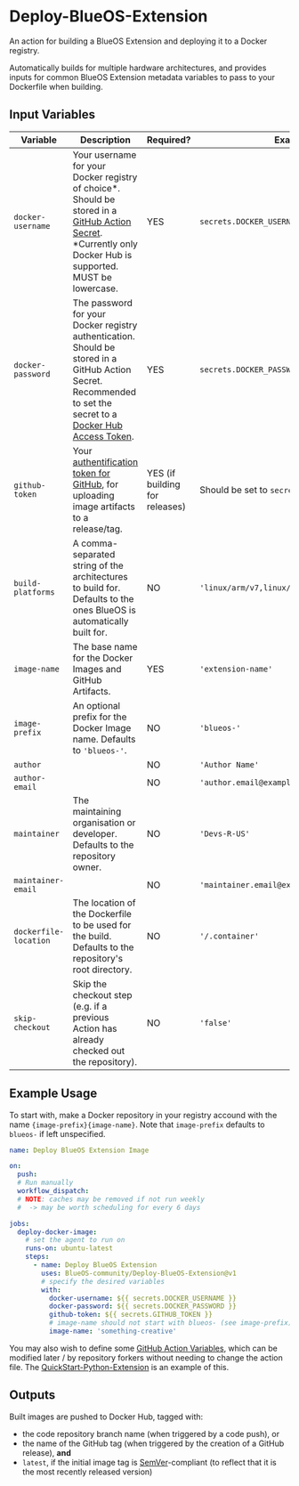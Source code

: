 # Deploy-BlueOS-Extension
An action for building a BlueOS Extension and deploying it to a Docker registry.

Automatically builds for multiple hardware architectures, and provides inputs for common BlueOS Extension metadata variables to pass to your Dockerfile when building.

## Input Variables

| Variable | Description | Required? | Example |
|---|---|---|---|
`docker-username` | Your username for your Docker registry of choice*.<br>Should be stored in a [GitHub Action Secret](https://docs.github.com/en/actions/security-guides/using-secrets-in-github-actions#creating-secrets-for-a-repository).<br>*Currently only Docker Hub is supported.<br>MUST be lowercase. | YES | `secrets.DOCKER_USERNAME`
`docker-password` | The password for your Docker registry authentication.<br>Should be stored in a GitHub Action Secret.<br>Recommended to set the secret to a [Docker Hub Access Token](https://docs.docker.com/docker-hub/access-tokens/). | YES | `secrets.DOCKER_PASSWORD`
`github-token` | Your [authentification token for GitHub](https://docs.github.com/en/actions/security-guides/automatic-token-authentication), for uploading image artifacts to a release/tag. | YES (if building for releases) | Should be set to `secrets.GITHUB_TOKEN`
`build-platforms` | A comma-separated string of the architectures to build for.<br>Defaults to the ones BlueOS is automatically built for. | NO | `'linux/arm/v7,linux/arm64/v8,linux/amd64'`
`image-name` | The base name for the Docker Images and GitHub Artifacts. | YES | `'extension-name'`
`image-prefix` | An optional prefix for the Docker Image name. Defaults to `'blueos-'`. | NO | `'blueos-'`
`author` | | NO | `'Author Name'`
`author-email` | | NO | `'author.email@example.com'`
`maintainer` | The maintaining organisation or developer.<br> Defaults to the repository owner. | NO | `'Devs-R-US'`
`maintainer-email` | | NO | `'maintainer.email@example.com'`
`dockerfile-location` | The location of the Dockerfile to be used for the build.<br>Defaults to the repository's root directory. | NO | `'/.container'`
`skip-checkout` | Skip the checkout step (e.g. if a previous Action has already checked out the repository). | NO | `'false'`

## Example Usage

To start with, make a Docker repository in your registry accound with the name `{image-prefix}{image-name}`. Note that `image-prefix` defaults to `blueos-` if left unspecified.

```action.yml
name: Deploy BlueOS Extension Image

on:
  push:
  # Run manually
  workflow_dispatch:
  # NOTE: caches may be removed if not run weekly
  #  -> may be worth scheduling for every 6 days

jobs:
  deploy-docker-image:
    # set the agent to run on
    runs-on: ubuntu-latest
    steps:
      - name: Deploy BlueOS Extension
        uses: BlueOS-community/Deploy-BlueOS-Extension@v1
        # specify the desired variables
        with:
          docker-username: ${{ secrets.DOCKER_USERNAME }}
          docker-password: ${{ secrets.DOCKER_PASSWORD }}
          github-token: ${{ secrets.GITHUB_TOKEN }}
          # image-name should not start with blueos- (see image-prefix)
          image-name: 'something-creative'
```

You may also wish to define some [GitHub Action Variables](https://docs.github.com/en/actions/learn-github-actions/variables), which can be modified later / by repository forkers without needing to change the action file. The [QuickStart-Python-Extension](https://github.com/BlueOS-Community/QuickStart-Python-Extension/blob/main/.github/workflows/deploy.yml) is an example of this.

## Outputs

Built images are pushed to Docker Hub, tagged with:
- the code repository branch name (when triggered by a code push), or
- the name of the GitHub tag (when triggered by the creation of a GitHub release), **and**
- `latest`, if the initial image tag is [SemVer](https://semver.org/)-compliant (to reflect that it is the most recently released version)
